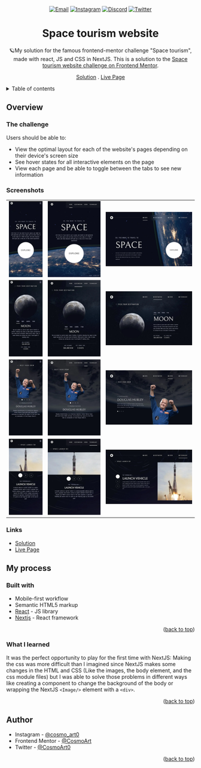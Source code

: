 <div id="top"></div>

<div align="center">

<a href="mailto:cosmohydra17@gmail.com"><img src="https://img.shields.io/badge/Gmail-D14836?style=for-the-badge&logo=gmail&logoColor=white" alt="Email"></img></a>
<a href="https://www.instagram.com/cosmo_art0/"><img src="https://img.shields.io/badge/Instagram-E4405F?style=for-the-badge&logo=instagram&logoColor=white" alt="Instagram" /></a>
<a href="https://www.discord.com/users/734087835472232559/"><img src="https://img.shields.io/badge/Discord-7289DA?style=for-the-badge&logo=discord&logoColor=white" alt="Discord" /></a>
<a href="https://twitter.com/CosmoArt0"><img src="https://img.shields.io/badge/Twitter-1DA1F2?style=for-the-badge&logo=twitter&logoColor=white" alt="Twitter" /></a>

# Space tourism website

🪐My solution for the famous frontend-mentor challenge "Space tourism", made with react, JS and CSS in NextJS. This is a solution to the [Space tourism website challenge on Frontend Mentor](https://www.frontendmentor.io/challenges/space-tourism-multipage-website-gRWj1URZ3).

[Solution][solution-url] . [Live Page][live-page]

</div>

<details>
<summary>Table of contents</summary>

-   [Overview](#overview)
    -   [The challenge](#the-challenge)
    -   [Screenshots](#screenshots)
    -   [Links](#links)
-   [My process](#my-process)
    -   [Built with](#built-with)
    -   [What I learned](#what-i-learned)
-   [Author](#author)

</details>

## Overview

### The challenge

Users should be able to:

-   View the optimal layout for each of the website's pages depending on their device's screen size
-   See hover states for all interactive elements on the page
-   View each page and be able to toggle between the tabs to see new information

### Screenshots

<table>
        <tr>
		    <td>
                <img src="./screenshots/home-mobile.webp" width="100%" title="Home mobile solution"  />
            </td>
			<td>
                <img src="./screenshots/home-tablet.webp" width="100%" title="Home tablet solution"/>
            </td>
            <td>
                <img src="./screenshots/home-desktop.webp" width="100%" title="Home desktop solution"/>
            </td>
        </tr>
        <tr>
		    <td>
                <img src="./screenshots/destination-mobile.webp" width="100%" title="Destination mobile solution"  />
            </td>
			<td>
                <img src="./screenshots/destination-tablet.webp" width="100%" title="Destination tablet solution"/>
            </td>
            <td>
                <img src="./screenshots/destination-desktop.webp" width="100%" title="Destination desktop solution"/>
            </td>
        </tr>
        <tr>
		    <td>
                <img src="./screenshots/crew-mobile.webp" width="100%" title="Crew mobile solution"  />
            </td>
			<td>
                <img src="./screenshots/crew-tablet.webp" width="100%" title="Crew tablet solution"/>
            </td>
            <td>
                <img src="./screenshots/crew-desktop.webp" width="100%" title="Crew desktop solution"/>
            </td>
        </tr>
        <tr>
		    <td>
                <img src="./screenshots/tech-mobile.webp" width="100%" title="Technology mobile solution"  />
            </td>
			<td>
                <img src="./screenshots/tech-tablet.webp" width="100%" title="Technology tablet solution"/>
            </td>
            <td>
                <img src="./screenshots/tech-desktop.webp" width="100%" title="Technology desktop solution"/>
            </td>
        </tr>
</table>

### Links

-   [Solution][solution-url]
-   [Live Page][live-page]

## My process

### Built with

-   Mobile-first workflow
-   Semantic HTML5 markup
-   [React](https://reactjs.org/) - JS library
-   [Nextjs](https://nextjs.org) - React framework

<p align="right">(<a href="#top">back to top</a>)</p>

### What I learned

It was the perfect opportunity to play for the first time with NextJS: Making the css was more difficult than I imagined since NextJS makes some changes in the HTML and CSS (Like the images, the body element, and the css module files) but I was able to solve those problems in different ways like creating a component to change the background of the body or wrapping the NextJS `<Image/>` element with a `<div>`.

<p align="right">(<a href="#top">back to top</a>)</p>

## Author

-   Instagram - [@cosmo_art0](https://www.instagram.com/cosmo_art0/)
-   Frontend Mentor - [@CosmoArt](https://www.frontendmentor.io/profile/cosmoart)
-   Twitter - [@CosmoArt0](https://twitter.com/cosmoart0)

<p align="right">(<a href="#top">back to top</a>)</p>

[live-page]: https://space-tourist.vercel.app
[solution-url]: https://github.com/cosmoart
